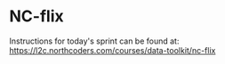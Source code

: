 # NC-flix

Instructions for today's sprint can be found at: https://l2c.northcoders.com/courses/data-toolkit/nc-flix
